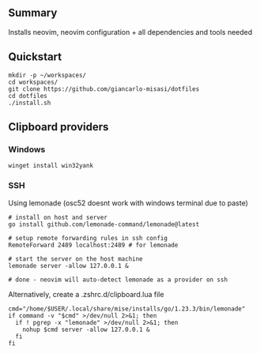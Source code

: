 ## Summary
Installs neovim, neovim configuration + all dependencies and tools needed

## Quickstart

```shell
mkdir -p ~/workspaces/
cd workspaces/
git clone https://github.com/giancarlo-misasi/dotfiles
cd dotfiles
./install.sh
```

## Clipboard providers
### Windows
```shell
winget install win32yank
```

### SSH
Using lemonade (osc52 doesnt work with windows terminal due to paste)
```shell
# install on host and server
go install github.com/lemonade-command/lemonade@latest

# setup remote forwarding rules in ssh config
RemoteForward 2489 localhost:2489 # for lemonade

# start the server on the host machine
lemonade server -allow 127.0.0.1 &

# done - neovim will auto-detect lemonade as a provider on ssh
```
Alternatively, create a .zshrc.d/clipboard.lua file
```
cmd="/home/$USER/.local/share/mise/installs/go/1.23.3/bin/lemonade"
if command -v "$cmd" >/dev/null 2>&1; then
  if ! pgrep -x "lemonade" >/dev/null 2>&1; then
    nohup $cmd server -allow 127.0.0.1 &
  fi
fi
```
